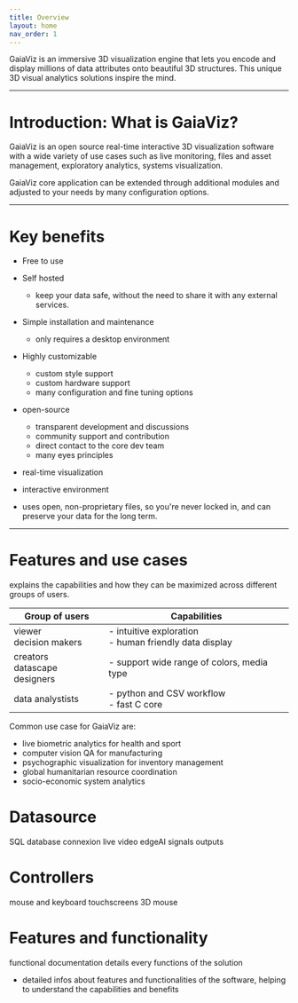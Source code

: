 ```yaml
---
title: Overview
layout: home
nav_order: 1
---
```


GaiaViz is an immersive 3D visualization engine that lets you encode and display millions of data attributes onto beautiful 3D structures. This unique 3D visual analytics solutions inspire the mind.


-----------------------------------------------------------------
# Introduction: What is GaiaViz?

GaiaViz is an open source real-time interactive 3D visualization software with a wide variety of use cases such as live monitoring, files and asset management, exploratory analytics, systems visualization.


GaiaViz core application can be extended through additional modules and adjusted to your needs by many configuration options.

-----------
# Key benefits

- Free to use
- Self hosted
	- keep your data safe, without the need to share it with any external services.
- Simple installation and maintenance
	- only requires a desktop environment 
- Highly customizable
	- custom style support
	- custom hardware support
	- many configuration and fine tuning options
- open-source
	- transparent development and discussions
	- community support and contribution
	- direct contact to the core dev team
	- many eyes principles


- real-time visualization
- interactive environment
- uses open, non-proprietary files, so you're never locked in, and can preserve your data for the long term.

-----------------------
# Features and use cases

explains the capabilities and how they can be maximized across different groups of users.

| Group of users                  | Capabilities                                             |
| ------------------------------- | -------------------------------------------------------- |
| viewer<br>decision makers       | - intuitive exploration<br>- human friendly data display |
| creators<br>datascape designers | - support wide range of colors, media type               |
| data analystists                | - python and CSV workflow<br>- fast C core               |

Common use case for GaiaViz are:
- live biometric analytics for health and sport
- computer vision QA for manufacturing
- psychographic visualization for inventory management
- global humanitarian resource coordination
- socio-economic system analytics 
 
# Datasource


SQL database connexion
live video 
edgeAI signals outputs

# Controllers
mouse and keyboard
touchscreens
3D mouse

# Features and functionality
functional documentation details every functions of the solution
- detailed infos about features and functionalities of the software, helping to understand the capabilities and benefits



